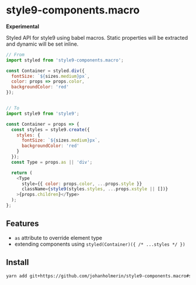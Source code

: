 # style9-components.macro

**Experimental**

Styled API for style9 using babel macros. Static properties will be extracted
and dynamic will be set inline.

```javascript
// From
import styled from 'style9-components.macro';

const Container = styled.div({
  fontSize: `${sizes.medium}px`,
  color: props => props.color,
  backgroundColor: 'red'
});


// To
import style9 from 'style9';

const Container = props => {
  const styles = style9.create({
    styles: {
      fontSize: `${sizes.medium}px`,
      backgroundColor: 'red'
    }
  });
  const Type = props.as || 'div';

  return (
    <Type
      style={{ color: props.color, ...props.style }}
      className={style9(styles.styles, ...props.xstyle || [])}
    >{props.children}</Type>
  );
};
```

## Features

* `as` attribute to override element type
* extending components using `styled(Container)({ /* ...styles */ })`

## Install

```sh
yarn add git+https://github.com/johanholmerin/style9-components.macro#semver:^0.1.0
```
